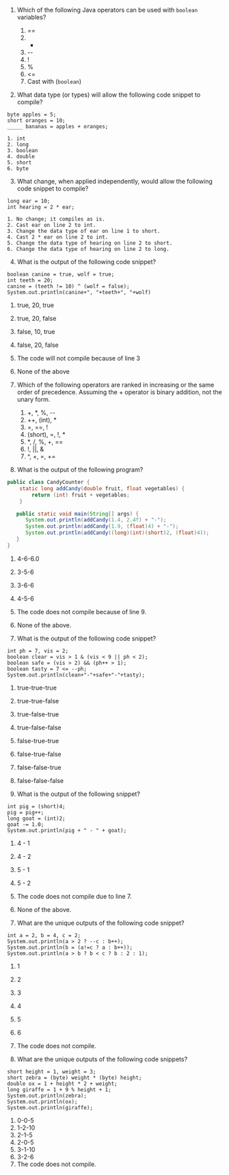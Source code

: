 1. Which of the following Java operators can be used with ```boolean``` variables?
    1. ==
    2. +
    3. --
    4. !
    5. %
    6. <=
    7. Cast with (```boolean```)
    
2. What data type (or types) will allow the following code snippet to compile?
```jshelllanguage
byte apples = 5;
short oranges = 10;
_____ bananas = apples + oranges;
```
    1. int
    2. long
    3. boolean
    4. double 
    5. short
    6. byte

3. What change, when applied independently, would allow the following code snippet to compile?
```jshelllanguage
long ear = 10;
int hearing = 2 * ear;
```
    1. No change; it compiles as is.
    2. Cast ear on line 2 to int.
    3. Change the data type of ear on line 1 to short.
    4. Cast 2 * ear on line 2 to int.
    5. Change the data type of hearing on line 2 to short.
    6. Change the data type of hearing on line 2 to long.

4. What is the output of the following code snippet?
```jshelllanguage
boolean canine = true, wolf = true;
int teeth = 20;
canine = (teeth != 10) ^ (wolf = false);
System.out.println(canine+", "+teeth+", "+wolf)
```
   1. true, 20, true
   2. true, 20, false
   3. false, 10, true
   4. false, 20, false
   5. The code will not compile because of line 3
   6. None of the above

5. Which of the following operators are ranked in increasing or the same order of precedence. Assuming the + operator is binary addition, not the unary form.
   1. +, *, %, --
   2. ++, (int), *
   3. =, ==, !
   4. (short), =, !, *
   5. *, /, %, +, ==
   6. !, ||, &
   7. ^, +, =, +=
   
6. What is the output of the following program?
```java
public class CandyCounter {
    static long addCandy(double fruit, float vegetables) {
        return (int) fruit + vegetables;
    }

   public static void main(String[] args) {
      System.out.println(addCandy(1.4, 2.4f) + "-");
      System.out.println(addCandy(1.9, (float)4) + "-");
      System.out.println(addCandy((long)(int)(short)2, (float)4));
   }
}
```
   1. 4-6-6.0
   2. 3-5-6
   3. 3-6-6
   4. 4-5-6
   5. The code does not compile because of line 9.
   6. None of the above.

7. What is the output of the following code snippet?
```jshelllanguage
int ph = 7, vis = 2;
boolean clear = vis > 1 & (vis < 9 || ph < 2);
boolean safe = (vis > 2) && (ph++ > 1);
boolean tasty = 7 <= --ph;
System.out.println(clean+"-"+safe+"-"+tasty);
```
   1. true-true-true
   2. true-true-false
   3. true-false-true
   4. true-false-false
   5. false-true-true
   6. false-true-false
   7. false-false-true
   8. false-false-false

8. What is the output of the following snippet?
```jshelllanguage
int pig = (short)4;
pig = pig++;
long goat = (int)2;
goat -= 1.0;
System.out.println(pig + " - " + goat);
```
   1. 4 - 1
   2. 4 - 2
   3. 5 - 1
   4. 5 - 2
   5. The code does not compile due to line 7.
   6. None of the above.

9. What are the unique outputs of the following code snippet?
```jshelllanguage
int a = 2, b = 4, c = 2;
System.out.println(a > 2 ? --c : b++);
System.out.println(b = (a!=c ? a : b++));
System.out.println(a > b ? b < c ? b : 2 : 1);
```
   1. 1
   2. 2
   3. 3
   4. 4
   5. 5
   6. 6
   7. The code does not compile.

10. What are the unique outputs of the following code snippets?
```jshelllanguage
short height = 1, weight = 3;
short zebra = (byte) weight * (byte) height;
double ox = 1 + height * 2 + weight;
long giraffe = 1 + 9 % height + 1;
System.out.println(zebra);
System.out.println(ox);
System.out.println(giraffe);
```

   1. 0-0-5
   2. 1-2-10
   3. 2-1-5
   4. 2-0-5
   5. 3-1-10
   6. 3-2-6
   7. The code does not compile.